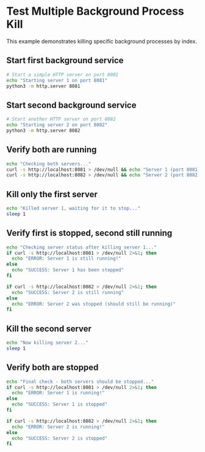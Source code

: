 # Test Multiple Background Process Kill

This example demonstrates killing specific background processes by index.

## Start first background service

```bash docci-background
# Start a simple HTTP server on port 8081
echo "Starting server 1 on port 8081"
python3 -m http.server 8081
```

## Start second background service

```bash docci-background
# Start another HTTP server on port 8082
echo "Starting server 2 on port 8082"
python3 -m http.server 8082
```

## Verify both are running

```bash
echo "Checking both servers..."
curl -s http://localhost:8081 > /dev/null && echo "Server 1 (port 8081) is running"
curl -s http://localhost:8082 > /dev/null && echo "Server 2 (port 8082) is running"
```

## Kill only the first server

```bash docci-background-kill="1"
echo "Killed server 1, waiting for it to stop..."
sleep 1
```

## Verify first is stopped, second still running

```bash
echo "Checking server status after killing server 1..."
if curl -s http://localhost:8081 > /dev/null 2>&1; then
  echo "ERROR: Server 1 is still running!"
else
  echo "SUCCESS: Server 1 has been stopped"
fi

if curl -s http://localhost:8082 > /dev/null 2>&1; then
  echo "SUCCESS: Server 2 is still running"
else
  echo "ERROR: Server 2 was stopped (should still be running)"
fi
```

## Kill the second server

```bash docci-background-kill="2"
echo "Now killing server 2..."
sleep 1
```

## Verify both are stopped

```bash
echo "Final check - both servers should be stopped..."
if curl -s http://localhost:8081 > /dev/null 2>&1; then
  echo "ERROR: Server 1 is running!"
else
  echo "SUCCESS: Server 1 is stopped"
fi

if curl -s http://localhost:8082 > /dev/null 2>&1; then
  echo "ERROR: Server 2 is running!"
else
  echo "SUCCESS: Server 2 is stopped"
fi
```

